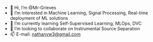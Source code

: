 - 👋 Hi, I’m @Mr-Grieves
- 👀 I’m interested in Machine Learning, Signal Processing, Real-time deployment of ML solutions
- 🌱 I’m currently learning Self-Supervised Learning, MLOps, DVC
- 💞️ I’m looking to collaborate on Instrumental Source Separation
- 📫 E-mail: nathanvw3@gmail.com

<!---
Mr-Grieves/Mr-Grieves is a ✨ special ✨ repository because its `README.md` (this file) appears on your GitHub profile.
You can click the Preview link to take a look at your changes.
--->
